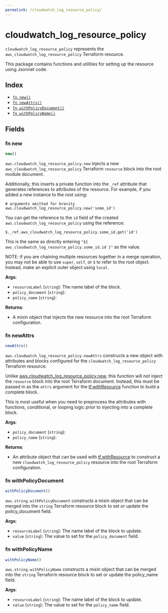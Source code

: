 ```yaml
---
permalink: /cloudwatch_log_resource_policy/
---
```


# cloudwatch_log_resource_policy

`cloudwatch_log_resource_policy` represents the `aws_cloudwatch_log_resource_policy` Terraform resource.



This package contains functions and utilities for setting up the resource using Jsonnet code.


## Index

* [`fn new()`](#fn-new)
* [`fn newAttrs()`](#fn-newattrs)
* [`fn withPolicyDocument()`](#fn-withpolicydocument)
* [`fn withPolicyName()`](#fn-withpolicyname)

## Fields

### fn new

```ts
new()
```


`aws.cloudwatch_log_resource_policy.new` injects a new `aws_cloudwatch_log_resource_policy` Terraform `resource`
block into the root module document.

Additionally, this inserts a private function into the `_ref` attribute that generates references to attributes of the
resource. For example, if you added a new instance to the root using:

    # arguments omitted for brevity
    aws.cloudwatch_log_resource_policy.new('some_id')

You can get the reference to the `id` field of the created `aws.cloudwatch_log_resource_policy` using the reference:

    $._ref.aws_cloudwatch_log_resource_policy.some_id.get('id')

This is the same as directly entering `"${ aws_cloudwatch_log_resource_policy.some_id.id }"` as the value.

NOTE: if you are chaining multiple resources together in a merge operation, you may not be able to use `super`, `self`,
or `$` to refer to the root object. Instead, make an explicit outer object using `local`.

**Args**:
  - `resourceLabel` (`string`): The name label of the block.
  - `policy_document` (`string`): 
  - `policy_name` (`string`): 

**Returns**:
- A mixin object that injects the new resource into the root Terraform configuration.


### fn newAttrs

```ts
newAttrs()
```


`aws.cloudwatch_log_resource_policy.newAttrs` constructs a new object with attributes and blocks configured for the `cloudwatch_log_resource_policy`
Terraform resource.

Unlike [aws.cloudwatch_log_resource_policy.new](#fn-cloudwatch_log_resource_policynew), this function will not inject the `resource`
block into the root Terraform document. Instead, this must be passed in as the `attrs` argument for the
[tf.withResource](https://github.com/tf-libsonnet/core/tree/main/docs#fn-withresource) function to build a complete block.

This is most useful when you need to preprocess the attributes with functions, conditional, or looping logic prior to
injecting into a complete block.

**Args**:
  - `policy_document` (`string`): 
  - `policy_name` (`string`): 

**Returns**:
  - An attribute object that can be used with [tf.withResource](https://github.com/tf-libsonnet/core/tree/main/docs#fn-withresource) to construct a new `cloudwatch_log_resource_policy` resource into the root Terraform configuration.


### fn withPolicyDocument

```ts
withPolicyDocument()
```

`aws.string.withPolicyDocument` constructs a mixin object that can be merged into the `string`
Terraform resource block to set or update the policy_document field.



**Args**:
  - `resourceLabel` (`string`): The name label of the block to update.
  - `value` (`string`): The value to set for the `policy_document` field.


### fn withPolicyName

```ts
withPolicyName()
```

`aws.string.withPolicyName` constructs a mixin object that can be merged into the `string`
Terraform resource block to set or update the policy_name field.



**Args**:
  - `resourceLabel` (`string`): The name label of the block to update.
  - `value` (`string`): The value to set for the `policy_name` field.
